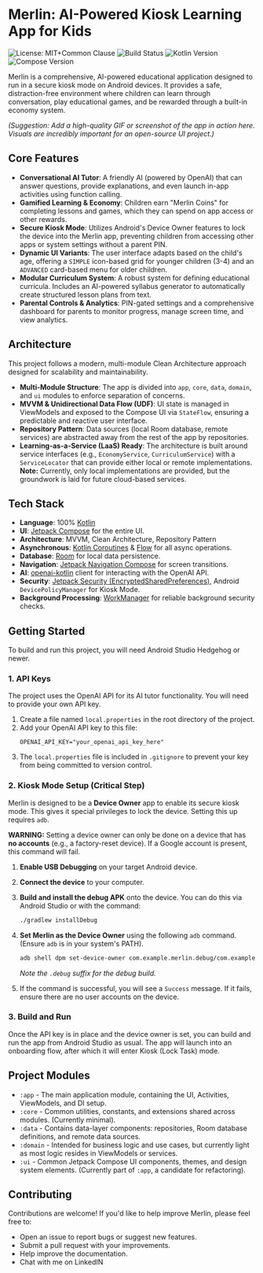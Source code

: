 # Merlin: AI-Powered Kiosk Learning App for Kids

![License: MIT+Common Clause](https://img.shields.io/badge/License-MIT-blue.svg)
![Build Status](https://img.shields.io/badge/build-passing-brightgreen)
![Kotlin Version](https://img.shields.io/badge/Kotlin-1.9.0-7F52FF)
![Compose Version](https://img.shields.io/badge/Compose-1.6.8-4285F4)

Merlin is a comprehensive, AI-powered educational application designed to run in a secure kiosk mode on Android devices. It provides a safe, distraction-free environment where children can learn through conversation, play educational games, and be rewarded through a built-in economy system.

*(Suggestion: Add a high-quality GIF or screenshot of the app in action here. Visuals are incredibly important for an open-source UI project.)*



## Core Features

*   **Conversational AI Tutor**: A friendly AI (powered by OpenAI) that can answer questions, provide explanations, and even launch in-app activities using function calling.
*   **Gamified Learning & Economy**: Children earn "Merlin Coins" for completing lessons and games, which they can spend on app access or other rewards.
*   **Secure Kiosk Mode**: Utilizes Android's Device Owner features to lock the device into the Merlin app, preventing children from accessing other apps or system settings without a parent PIN.
*   **Dynamic UI Variants**: The user interface adapts based on the child's age, offering a `SIMPLE` icon-based grid for younger children (3-4) and an `ADVANCED` card-based menu for older children.
*   **Modular Curriculum System**: A robust system for defining educational curricula. Includes an AI-powered syllabus generator to automatically create structured lesson plans from text.
*   **Parental Controls & Analytics**: PIN-gated settings and a comprehensive dashboard for parents to monitor progress, manage screen time, and view analytics.

## Architecture

This project follows a modern, multi-module Clean Architecture approach designed for scalability and maintainability.

*   **Multi-Module Structure**: The app is divided into `app`, `core`, `data`, `domain`, and `ui` modules to enforce separation of concerns.
*   **MVVM & Unidirectional Data Flow (UDF)**: UI state is managed in ViewModels and exposed to the Compose UI via `StateFlow`, ensuring a predictable and reactive user interface.
*   **Repository Pattern**: Data sources (local Room database, remote services) are abstracted away from the rest of the app by repositories.
*   **Learning-as-a-Service (LaaS) Ready**: The architecture is built around service interfaces (e.g., `EconomyService`, `CurriculumService`) with a `ServiceLocator` that can provide either local or remote implementations. **Note:** Currently, only local implementations are provided, but the groundwork is laid for future cloud-based services.

## Tech Stack

*   **Language**: 100% [Kotlin](https://kotlinlang.org/)
*   **UI**: [Jetpack Compose](https://developer.android.com/jetpack/compose) for the entire UI.
*   **Architecture**: MVVM, Clean Architecture, Repository Pattern
*   **Asynchronous**: [Kotlin Coroutines](https://kotlinlang.org/docs/coroutines-overview.html) & [Flow](https://kotlinlang.org/docs/flow.html) for all async operations.
*   **Database**: [Room](https://developer.android.com/training/data-storage/room) for local data persistence.
*   **Navigation**: [Jetpack Navigation Compose](https://developer.android.com/jetpack/compose/navigation) for screen transitions.
*   **AI**: [openai-kotlin](https://github.com/aallam/openai-kotlin) client for interacting with the OpenAI API.
*   **Security**: [Jetpack Security (EncryptedSharedPreferences)](https://developer.android.com/topic/security/data), Android `DevicePolicyManager` for Kiosk Mode.
*   **Background Processing**: [WorkManager](https://developer.android.com/topic/libraries/architecture/workmanager) for reliable background security checks.

## Getting Started

To build and run this project, you will need Android Studio Hedgehog or newer.

### 1. API Keys

The project uses the OpenAI API for its AI tutor functionality. You will need to provide your own API key.

1.  Create a file named `local.properties` in the root directory of the project.
2.  Add your OpenAI API key to this file:
    ```properties
    OPENAI_API_KEY="your_openai_api_key_here"
    ```
3.  The `local.properties` file is included in `.gitignore` to prevent your key from being committed to version control.

### 2. Kiosk Mode Setup (Critical Step)

Merlin is designed to be a **Device Owner** app to enable its secure kiosk mode. This gives it special privileges to lock the device. Setting this up requires `adb`.

**WARNING:** Setting a device owner can only be done on a device that has **no accounts** (e.g., a factory-reset device). If a Google account is present, this command will fail.

1.  **Enable USB Debugging** on your target Android device.
2.  **Connect the device** to your computer.
3.  **Build and install the debug APK** onto the device. You can do this via Android Studio or with the command:
    ```bash
    ./gradlew installDebug
    ```
4.  **Set Merlin as the Device Owner** using the following `adb` command. (Ensure `adb` is in your system's PATH).

    ```bash
    adb shell dpm set-device-owner com.example.merlin.debug/com.example.merlin.security.MerlinDeviceAdminReceiver
    ```
    *Note the `.debug` suffix for the debug build.*

5.  If the command is successful, you will see a `Success` message. If it fails, ensure there are no user accounts on the device.

### 3. Build and Run

Once the API key is in place and the device owner is set, you can build and run the app from Android Studio as usual. The app will launch into an onboarding flow, after which it will enter Kiosk (Lock Task) mode.

## Project Modules

*   `:app` - The main application module, containing the UI, Activities, ViewModels, and DI setup.
*   `:core` - Common utilities, constants, and extensions shared across modules. (Currently minimal).
*   `:data` - Contains data-layer components: repositories, Room database definitions, and remote data sources.
*   `:domain` - Intended for business logic and use cases, but currently light as most logic resides in ViewModels or services.
*   `:ui` - Common Jetpack Compose UI components, themes, and design system elements. (Currently part of `:app`, a candidate for refactoring).

## Contributing

Contributions are welcome! If you'd like to help improve Merlin, please feel free to:
*   Open an issue to report bugs or suggest new features.
*   Submit a pull request with your improvements.
*   Help improve the documentation.
*   Chat with me on LinkedIN
